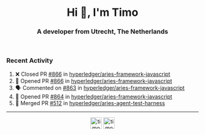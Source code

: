 <h1 align="center">Hi 👋, I'm Timo</h1>
<h3 align="center">A developer from Utrecht, The Netherlands</h3>
<br/>
<!-- https://github.com/rahuldkjain/github-profile-readme-generator --!>

<!--  <p align="left"><img src="https://github-readme-stats.vercel.app/api?username=timoglastra&show_icons=true&count_private=true&" alt="timoglastra" /></p> --!>

<!--
Github language stats
<p align="left"><img src="https://github-readme-stats.vercel.app/api/top-langs/?username=timoglastra&layout=compact" alt="timoglastra" /><p>
-->

<!-- Codestats language stats -->
<!-- <p align="left"><img src="https://codestats-readme.vercel.app/api/top-langs/?username=timoglastra&layout=compact&language_count=12" alt="timoglastra" /><p>    --!>
  
<h3>Recent Activity</h3>

<!--START_SECTION:activity-->
1. ❌ Closed PR [#866](https://github.com/hyperledger/aries-framework-javascript/pull/866) in [hyperledger/aries-framework-javascript](https://github.com/hyperledger/aries-framework-javascript)
2. 💪 Opened PR [#866](https://github.com/hyperledger/aries-framework-javascript/pull/866) in [hyperledger/aries-framework-javascript](https://github.com/hyperledger/aries-framework-javascript)
3. 🗣 Commented on [#863](https://github.com/hyperledger/aries-framework-javascript/issues/863) in [hyperledger/aries-framework-javascript](https://github.com/hyperledger/aries-framework-javascript)
4. 💪 Opened PR [#864](https://github.com/hyperledger/aries-framework-javascript/pull/864) in [hyperledger/aries-framework-javascript](https://github.com/hyperledger/aries-framework-javascript)
5. 🎉 Merged PR [#512](https://github.com/hyperledger/aries-agent-test-harness/pull/512) in [hyperledger/aries-agent-test-harness](https://github.com/hyperledger/aries-agent-test-harness)
<!--END_SECTION:activity-->

---

<p align="center">
<a href="https://twitter.com/timoglastra" target="blank"><img align="center" src="https://cdn.jsdelivr.net/npm/simple-icons@3.0.1/icons/twitter.svg" alt="timoglastra" height="30" width="30" /></a>
<a href="https://linkedin.com/in/timoglastra" target="blank"><img align="center" src="https://cdn.jsdelivr.net/npm/simple-icons@3.0.1/icons/linkedin.svg" alt="timoglastra" height="30" width="30" /></a>
</p>



